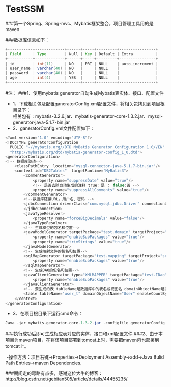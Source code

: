 # TestSSM
###第一个Spring、Spring-mvc、Mybatis框架整合，项目管理工具用的是maven

###数据库信息如下：
```java
+-----------+-------------+------+-----+---------+----------------+
| Field     | Type        | Null | Key | Default | Extra          |
+-----------+-------------+------+-----+---------+----------------+
| id        | int(11)     | NO   | PRI | NULL    | auto_increment |
| user_name | varchar(40) | NO   |     | NULL    |                |
| password  | varchar(40) | NO   |     | NULL    |                |
| age       | int(4)      | YES  |     | NULL    |                |
+-----------+-------------+------+-----+---------+----------------+
```

#注：
###1、使用mybatis generator自动生成Mybatis表实体、接口、配置文件
- 1、下载相关包及配置ganeratorConfig.xml配置文件，将相关包拷贝到项目根目录下：</br>
相关包有：mybatis-3.2.6.jar、mybatis-generator-core-1.3.2.jar、mysql-generator-java-5.1.7-bin.jar
- 2、ganeratorConfig.xml文件配置如下：
```java
<?xml version="1.0" encoding="UTF-8"?>    
<!DOCTYPE generatorConfiguration    
  PUBLIC "-//mybatis.org//DTD MyBatis Generator Configuration 1.0//EN"    
  "http://mybatis.org/dtd/mybatis-generator-config_1_0.dtd">    
<generatorConfiguration>    
<!-- 数据库驱动-->    
    <classPathEntry  location="mysql-connector-java-5.1.7-bin.jar"/>    
    <context id="DB2Tables"  targetRuntime="MyBatis3">    
        <commentGenerator>    
            <property name="suppressDate" value="true"/>    
            <!-- 是否去除自动生成的注释 true：是 ： false:否 -->    
            <property name="suppressAllComments" value="true"/>    
        </commentGenerator>    
        <!--数据库链接URL，用户名、密码 -->    
        <jdbcConnection driverClass="com.mysql.jdbc.Driver" connectionURL="jdbc:mysql://127.0.0.1:3306/testssm" userId="xxx" password=xxxx">    
        </jdbcConnection>    
        <javaTypeResolver>    
            <property name="forceBigDecimals" value="false"/>    
        </javaTypeResolver>    
        <!-- 生成模型的包名和位置-->    
        <javaModelGenerator targetPackage="test.domain" targetProject="src">    
            <property name="enableSubPackages" value="true"/>    
            <property name="trimStrings" value="true"/>    
        </javaModelGenerator>    
        <!-- 生成映射文件的包名和位置-->    
        <sqlMapGenerator targetPackage="test.mapping" targetProject="src">    
            <property name="enableSubPackages" value="true"/>    
        </sqlMapGenerator>    
        <!-- 生成DAO的包名和位置-->    
        <javaClientGenerator type="XMLMAPPER" targetPackage="test.IDao" targetProject="src">    
            <property name="enableSubPackages" value="true"/>    
        </javaClientGenerator>    
        <!-- 要生成的表 tableName是数据库中的表名或视图名 domainObjectName是实体类名-->    
        <table tableName="user_t" domainObjectName="User" enableCountByExample="false" enableUpdateByExample="false" enableDeleteByExample="false" enableSelectByExample="false" selectByExampleQueryId="false"></table>  
    </context>    
</generatorConfiguration> 
```
- 3、在项目根目录下运行cmd命令：
```java
Java -jar mybatis-generator-core-1.3.2.jar -configfile generatorConfig.xml -overwrite
```
###执行成功后即可生成相应表对应的实体、接口和xml配置文件
###2、由于本项目为maven项目，在将该项目部署到tomcat上时，需要把maven包也部署到tomcat上。
  
  -操作方法：项目右键->Properties->Deployment Assembly->add->Java Bulid Path Entries->maven Dependencies.

###期间走的弯路有点多，感谢这位大牛的博客：http://blog.csdn.net/gebitan505/article/details/44455235/

